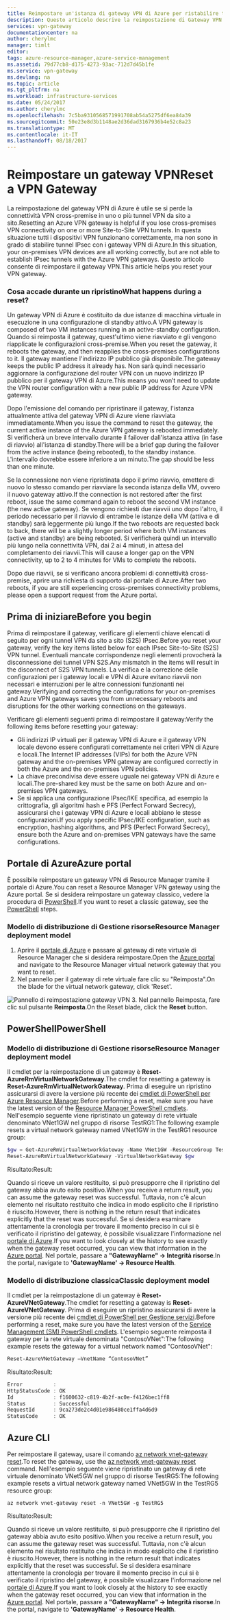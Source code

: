 ```yaml
---
title: Reimpostare un'istanza di gateway VPN di Azure per ristabilire tunnel IPsec | Microsoft Docs
description: Questo articolo descrive la reimpostazione di Gateway VPN di Azure per ristabilire i tunnel IPsec. L'articolo riguarda i gateway VPN nei modelli di distribuzione classica e Resource Manager.
services: vpn-gateway
documentationcenter: na
author: cherylmc
manager: timlt
editor: 
tags: azure-resource-manager,azure-service-management
ms.assetid: 79d77cb8-d175-4273-93ac-712d7d45b1fe
ms.service: vpn-gateway
ms.devlang: na
ms.topic: article
ms.tgt_pltfrm: na
ms.workload: infrastructure-services
ms.date: 05/24/2017
ms.author: cherylmc
ms.openlocfilehash: 7c5ba9310568571991708ab54a5275df6ea84a39
ms.sourcegitcommit: 50e23e8d3b1148ae2d36dad3167936b4e52c8a23
ms.translationtype: MT
ms.contentlocale: it-IT
ms.lasthandoff: 08/18/2017
---
```

# <a name="reset-a-vpn-gateway"></a><span data-ttu-id="e911f-104">Reimpostare un gateway VPN</span><span class="sxs-lookup"><span data-stu-id="e911f-104">Reset a VPN Gateway</span></span>

<span data-ttu-id="e911f-105">La reimpostazione del gateway VPN di Azure è utile se si perde la connettività VPN cross-premise in uno o più tunnel VPN da sito a sito.</span><span class="sxs-lookup"><span data-stu-id="e911f-105">Resetting an Azure VPN gateway is helpful if you lose cross-premises VPN connectivity on one or more Site-to-Site VPN tunnels.</span></span> <span data-ttu-id="e911f-106">In questa situazione tutti i dispositivi VPN funzionano correttamente, ma non sono in grado di stabilire tunnel IPsec con i gateway VPN di Azure.</span><span class="sxs-lookup"><span data-stu-id="e911f-106">In this situation, your on-premises VPN devices are all working correctly, but are not able to establish IPsec tunnels with the Azure VPN gateways.</span></span> <span data-ttu-id="e911f-107">Questo articolo consente di reimpostare il gateway VPN.</span><span class="sxs-lookup"><span data-stu-id="e911f-107">This article helps you reset your VPN gateway.</span></span>

### <a name="what-happens-during-a-reset"></a><span data-ttu-id="e911f-108">Cosa accade durante un ripristino</span><span class="sxs-lookup"><span data-stu-id="e911f-108">What happens during a reset?</span></span>

<span data-ttu-id="e911f-109">Un gateway VPN di Azure è costituito da due istanze di macchina virtuale in esecuzione in una configurazione di standby attivo.</span><span class="sxs-lookup"><span data-stu-id="e911f-109">A VPN gateway is composed of two VM instances running in an active-standby configuration.</span></span> <span data-ttu-id="e911f-110">Quando si reimposta il gateway, quest'ultimo viene riavviato e gli vengono riapplicate le configurazioni cross-premise.</span><span class="sxs-lookup"><span data-stu-id="e911f-110">When you reset the gateway, it reboots the gateway, and then reapplies the cross-premises configurations to it.</span></span> <span data-ttu-id="e911f-111">Il gateway mantiene l'indirizzo IP pubblico già disponibile.</span><span class="sxs-lookup"><span data-stu-id="e911f-111">The gateway keeps the public IP address it already has.</span></span> <span data-ttu-id="e911f-112">Non sarà quindi necessario aggiornare la configurazione del router VPN con un nuovo indirizzo IP pubblico per il gateway VPN di Azure.</span><span class="sxs-lookup"><span data-stu-id="e911f-112">This means you won’t need to update the VPN router configuration with a new public IP address for Azure VPN gateway.</span></span>

<span data-ttu-id="e911f-113">Dopo l'emissione del comando per ripristinare il gateway, l'istanza attualmente attiva del gateway VPN di Azure viene riavviata immediatamente.</span><span class="sxs-lookup"><span data-stu-id="e911f-113">When you issue the command to reset the gateway, the current active instance of the Azure VPN gateway is rebooted immediately.</span></span> <span data-ttu-id="e911f-114">Si verificherà un breve intervallo durante il failover dall'istanza attiva (in fase di riavvio) all'istanza di standby.</span><span class="sxs-lookup"><span data-stu-id="e911f-114">There will be a brief gap during the failover from the active instance (being rebooted), to the standby instance.</span></span> <span data-ttu-id="e911f-115">L'intervallo dovrebbe essere inferiore a un minuto.</span><span class="sxs-lookup"><span data-stu-id="e911f-115">The gap should be less than one minute.</span></span>

<span data-ttu-id="e911f-116">Se la connessione non viene ripristinata dopo il primo riavvio, emettere di nuovo lo stesso comando per riavviare la seconda istanza della VM, ovvero il nuovo gateway attivo.</span><span class="sxs-lookup"><span data-stu-id="e911f-116">If the connection is not restored after the first reboot, issue the same command again to reboot the second VM instance (the new active gateway).</span></span> <span data-ttu-id="e911f-117">Se vengono richiesti due riavvii uno dopo l'altro, il periodo necessario per il riavvio di entrambe le istanze della VM (attiva e di standby) sarà leggermente più lungo.</span><span class="sxs-lookup"><span data-stu-id="e911f-117">If the two reboots are requested back to back, there will be a slightly longer period where both VM instances (active and standby) are being rebooted.</span></span> <span data-ttu-id="e911f-118">Si verificherà quindi un intervallo più lungo nella connettività VPN, dai 2 ai 4 minuti, in attesa del completamento dei riavvii.</span><span class="sxs-lookup"><span data-stu-id="e911f-118">This will cause a longer gap on the VPN connectivity, up to 2 to 4 minutes for VMs to complete the reboots.</span></span>

<span data-ttu-id="e911f-119">Dopo due riavvii, se si verificano ancora problemi di connettività cross-premise, aprire una richiesta di supporto dal portale di Azure.</span><span class="sxs-lookup"><span data-stu-id="e911f-119">After two reboots, if you are still experiencing cross-premises connectivity problems, please open a support request from the Azure portal.</span></span>

## <span data-ttu-id="e911f-120"><a name="before"></a>Prima di iniziare</span><span class="sxs-lookup"><span data-stu-id="e911f-120"><a name="before"></a>Before you begin</span></span>

<span data-ttu-id="e911f-121">Prima di reimpostare il gateway, verificare gli elementi chiave elencati di seguito per ogni tunnel VPN da sito a sito (S2S) IPsec.</span><span class="sxs-lookup"><span data-stu-id="e911f-121">Before you reset your gateway, verify the key items listed below for each IPsec Site-to-Site (S2S) VPN tunnel.</span></span> <span data-ttu-id="e911f-122">Eventuali mancate corrispondenze negli elementi provocherà la disconnessione dei tunnel VPN S2S.</span><span class="sxs-lookup"><span data-stu-id="e911f-122">Any mismatch in the items will result in the disconnect of S2S VPN tunnels.</span></span> <span data-ttu-id="e911f-123">La verifica e la correzione delle configurazioni per i gateway locali e VPN di Azure evitano riavvii non necessari e interruzioni per le altre connessioni funzionanti nei gateway.</span><span class="sxs-lookup"><span data-stu-id="e911f-123">Verifying and correcting the configurations for your on-premises and Azure VPN gateways saves you from unnecessary reboots and disruptions for the other working connections on the gateways.</span></span>

<span data-ttu-id="e911f-124">Verificare gli elementi seguenti prima di reimpostare il gateway:</span><span class="sxs-lookup"><span data-stu-id="e911f-124">Verify the following items before resetting your gateway:</span></span>

* <span data-ttu-id="e911f-125">Gli indirizzi IP virtuali per il gateway VPN di Azure e il gateway VPN locale devono essere configurati correttamente nei criteri VPN di Azure e locali.</span><span class="sxs-lookup"><span data-stu-id="e911f-125">The Internet IP addresses (VIPs) for both the Azure VPN gateway and the on-premises VPN gateway are configured correctly in both the Azure and the on-premises VPN policies.</span></span>
* <span data-ttu-id="e911f-126">La chiave precondivisa deve essere uguale nei gateway VPN di Azure e locali.</span><span class="sxs-lookup"><span data-stu-id="e911f-126">The pre-shared key must be the same on both Azure and on-premises VPN gateways.</span></span>
* <span data-ttu-id="e911f-127">Se si applica una configurazione IPsec/IKE specifica, ad esempio la crittografia, gli algoritmi hash e PFS (Perfect Forward Secrecy), assicurarsi che i gateway VPN di Azure e locali abbiano le stesse configurazioni.</span><span class="sxs-lookup"><span data-stu-id="e911f-127">If you apply specific IPsec/IKE configuration, such as encryption, hashing algorithms, and PFS (Perfect Forward Secrecy), ensure both the Azure and on-premises VPN gateways have the same configurations.</span></span>

## <span data-ttu-id="e911f-128"><a name="portal"></a>Portale di Azure</span><span class="sxs-lookup"><span data-stu-id="e911f-128"><a name="portal"></a>Azure portal</span></span>

<span data-ttu-id="e911f-129">È possibile reimpostare un gateway VPN di Resource Manager tramite il portale di Azure.</span><span class="sxs-lookup"><span data-stu-id="e911f-129">You can reset a Resource Manager VPN gateway using the Azure portal.</span></span> <span data-ttu-id="e911f-130">Se si desidera reimpostare un gateway classico, vedere la procedura di [PowerShell](#resetclassic).</span><span class="sxs-lookup"><span data-stu-id="e911f-130">If you want to reset a classic gateway, see the [PowerShell](#resetclassic) steps.</span></span>

### <a name="resource-manager-deployment-model"></a><span data-ttu-id="e911f-131">Modello di distribuzione di Gestione risorse</span><span class="sxs-lookup"><span data-stu-id="e911f-131">Resource Manager deployment model</span></span>

1. <span data-ttu-id="e911f-132">Aprire il [portale di Azure](https://portal.azure.com) e passare al gateway di rete virtuale di Resource Manager che si desidera reimpostare.</span><span class="sxs-lookup"><span data-stu-id="e911f-132">Open the [Azure portal](https://portal.azure.com) and navigate to the Resource Manager virtual network gateway that you want to reset.</span></span>
2. <span data-ttu-id="e911f-133">Nel pannello per il gateway di rete virtuale fare clic su "Reimposta".</span><span class="sxs-lookup"><span data-stu-id="e911f-133">On the blade for the virtual network gateway, click 'Reset'.</span></span>

  ![Pannello di reimpostazione gateway VPN](./media/vpn-gateway-howto-reset-gateway/reset-vpn-gateway-portal.png)
3. <span data-ttu-id="e911f-135">Nel pannello Reimposta, fare clic sul pulsante **Reimposta**.</span><span class="sxs-lookup"><span data-stu-id="e911f-135">On the Reset blade, click the **Reset** button.</span></span>

## <span data-ttu-id="e911f-136"><a name="ps"></a>PowerShell</span><span class="sxs-lookup"><span data-stu-id="e911f-136"><a name="ps"></a>PowerShell</span></span>

### <a name="resource-manager-deployment-model"></a><span data-ttu-id="e911f-137">Modello di distribuzione di Gestione risorse</span><span class="sxs-lookup"><span data-stu-id="e911f-137">Resource Manager deployment model</span></span>

<span data-ttu-id="e911f-138">Il cmdlet per la reimpostazione di un gateway è **Reset-AzureRmVirtualNetworkGateway**.</span><span class="sxs-lookup"><span data-stu-id="e911f-138">The cmdlet for resetting a gateway is **Reset-AzureRmVirtualNetworkGateway**.</span></span> <span data-ttu-id="e911f-139">Prima di eseguire un ripristino assicurarsi di avere la versione più recente dei [cmdlet di PowerShell per Azure Resource Manager](https://docs.microsoft.com/powershell/azure/install-azurerm-ps?view=azurermps-4.0.0).</span><span class="sxs-lookup"><span data-stu-id="e911f-139">Before performing a reset, make sure you have the latest version of the [Resource Manager PowerShell cmdlets](https://docs.microsoft.com/powershell/azure/install-azurerm-ps?view=azurermps-4.0.0).</span></span> <span data-ttu-id="e911f-140">Nell'esempio seguente viene ripristinato un gateway di rete virtuale denominato VNet1GW nel gruppo di risorse TestRG1:</span><span class="sxs-lookup"><span data-stu-id="e911f-140">The following example resets a virtual network gateway named VNet1GW in the TestRG1 resource group:</span></span>

```powershell
$gw = Get-AzureRmVirtualNetworkGateway -Name VNet1GW -ResourceGroup TestRG1
Reset-AzureRmVirtualNetworkGateway -VirtualNetworkGateway $gw
```

<span data-ttu-id="e911f-141">Risultato:</span><span class="sxs-lookup"><span data-stu-id="e911f-141">Result:</span></span>

<span data-ttu-id="e911f-142">Quando si riceve un valore restituito, si può presupporre che il ripristino del gateway abbia avuto esito positivo.</span><span class="sxs-lookup"><span data-stu-id="e911f-142">When you receive a return result, you can assume the gateway reset was successful.</span></span> <span data-ttu-id="e911f-143">Tuttavia, non c'è alcun elemento nel risultato restituito che indica in modo esplicito che il ripristino è riuscito.</span><span class="sxs-lookup"><span data-stu-id="e911f-143">However, there is nothing in the return result that indicates explicitly that the reset was successful.</span></span> <span data-ttu-id="e911f-144">Se si desidera esaminare attentamente la cronologia per trovare il momento preciso in cui si è verificato il ripristino del gateway, è possibile visualizzare l'informazione nel [portale di Azure](https://portal.azure.com).</span><span class="sxs-lookup"><span data-stu-id="e911f-144">If you want to look closely at the history to see exactly when the gateway reset occurred, you can view that information in the [Azure portal](https://portal.azure.com).</span></span> <span data-ttu-id="e911f-145">Nel portale, passare a **"GatewayName" -> Integrità risorse**.</span><span class="sxs-lookup"><span data-stu-id="e911f-145">In the portal, navigate to **'GatewayName' -> Resource Health**.</span></span>

### <span data-ttu-id="e911f-146"><a name="resetclassic"></a>Modello di distribuzione classica</span><span class="sxs-lookup"><span data-stu-id="e911f-146"><a name="resetclassic"></a>Classic deployment model</span></span>

<span data-ttu-id="e911f-147">Il cmdlet per la reimpostazione di un gateway è **Reset-AzureVNetGateway**.</span><span class="sxs-lookup"><span data-stu-id="e911f-147">The cmdlet for resetting a gateway is **Reset-AzureVNetGateway**.</span></span> <span data-ttu-id="e911f-148">Prima di eseguire un ripristino assicurarsi di avere la versione più recente dei [cmdlet di PowerShell per Gestione servizi](https://docs.microsoft.com/powershell/azure/install-azure-ps?view=azuresmps-3.7.0).</span><span class="sxs-lookup"><span data-stu-id="e911f-148">Before performing a reset, make sure you have the latest version of the [Service Management (SM) PowerShell cmdlets](https://docs.microsoft.com/powershell/azure/install-azure-ps?view=azuresmps-3.7.0).</span></span> <span data-ttu-id="e911f-149">L'esempio seguente reimposta il gateway per la rete virtuale denominata "ContosoVNet":</span><span class="sxs-lookup"><span data-stu-id="e911f-149">The following example resets the gateway for a virtual network named "ContosoVNet":</span></span>

```powershell
Reset-AzureVNetGateway –VnetName “ContosoVNet”
```

<span data-ttu-id="e911f-150">Risultato:</span><span class="sxs-lookup"><span data-stu-id="e911f-150">Result:</span></span>

```powershell
Error          :
HttpStatusCode : OK
Id             : f1600632-c819-4b2f-ac0e-f4126bec1ff8
Status         : Successful
RequestId      : 9ca273de2c4d01e986480ce1ffa4d6d9
StatusCode     : OK
```

## <span data-ttu-id="e911f-151"><a name="cli"></a></span><span class="sxs-lookup"><span data-stu-id="e911f-151"><a name="cli"></a>Azure CLI</span></span>

<span data-ttu-id="e911f-152">Per reimpostare il gateway, usare il comando [az network vnet-gateway reset](https://docs.microsoft.com/cli/azure/network/vnet-gateway#reset).</span><span class="sxs-lookup"><span data-stu-id="e911f-152">To reset the gateway, use the [az network vnet-gateway reset](https://docs.microsoft.com/cli/azure/network/vnet-gateway#reset) command.</span></span> <span data-ttu-id="e911f-153">Nell'esempio seguente viene ripristinato un gateway di rete virtuale denominato VNet5GW nel gruppo di risorse TestRG5:</span><span class="sxs-lookup"><span data-stu-id="e911f-153">The following example resets a virtual network gateway named VNet5GW in the TestRG5 resource group:</span></span>

```azurecli
az network vnet-gateway reset -n VNet5GW -g TestRG5
```

<span data-ttu-id="e911f-154">Risultato:</span><span class="sxs-lookup"><span data-stu-id="e911f-154">Result:</span></span>

<span data-ttu-id="e911f-155">Quando si riceve un valore restituito, si può presupporre che il ripristino del gateway abbia avuto esito positivo.</span><span class="sxs-lookup"><span data-stu-id="e911f-155">When you receive a return result, you can assume the gateway reset was successful.</span></span> <span data-ttu-id="e911f-156">Tuttavia, non c'è alcun elemento nel risultato restituito che indica in modo esplicito che il ripristino è riuscito.</span><span class="sxs-lookup"><span data-stu-id="e911f-156">However, there is nothing in the return result that indicates explicitly that the reset was successful.</span></span> <span data-ttu-id="e911f-157">Se si desidera esaminare attentamente la cronologia per trovare il momento preciso in cui si è verificato il ripristino del gateway, è possibile visualizzare l'informazione nel [portale di Azure](https://portal.azure.com).</span><span class="sxs-lookup"><span data-stu-id="e911f-157">If you want to look closely at the history to see exactly when the gateway reset occurred, you can view that information in the [Azure portal](https://portal.azure.com).</span></span> <span data-ttu-id="e911f-158">Nel portale, passare a **"GatewayName" -> Integrità risorse**.</span><span class="sxs-lookup"><span data-stu-id="e911f-158">In the portal, navigate to **'GatewayName' -> Resource Health**.</span></span>